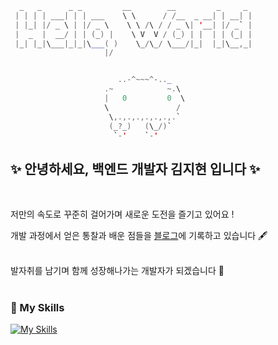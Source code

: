 ````java
  _   _      _ _         __        __         _     _ 
 | | | | ___| | | ___    \ \      / /__  _ __| | __| |
 | |_| |/ _ \ | |/ _ \    \ \ /\ / / _ \| '__| |/ _` |
 |  _  |  __/ | | (_) |    \ V  V / (_) | |  | | (_| |
 |_| |_|\___|_|_|\___( )    \_/\_/ \___/|_|  |_|\__,_|
                     |/                               


                        ..-^~~~^-.._
                     .~            ~.\
                     |   0         0  \
                     \               /
                      \,.,.,.,.,.,.,.`
                      (_?_)   (\_/)`
                       `-'    `-'
````


<h2> ✨ 안녕하세요, 백엔드 개발자 김지현 입니다 ✨ </h2>

<br>

저만의 속도로 꾸준히 걸어가며 새로운 도전을 즐기고 있어요 !


개발 과정에서 얻은 통찰과 배운 점들을 [블로그](https://velog.io/@devussy/posts)에 기록하고 있습니다 🖋️


<br>
발자취를 남기며 함께 성장해나가는 개발자가 되겠습니다 🙌
<br>
<br>

<h3>🚀 My Skills</h3>

[![My Skills](https://skillicons.dev/icons?i=java,spring,mysql,mongodb,py,aws,docker,nginx)](https://skillicons.dev)
